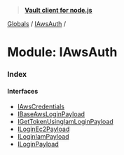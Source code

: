 > **[Vault client for node.js](../README.md)**

[Globals](../globals.md) / [IAwsAuth](iawsauth.md) /

# Module: IAwsAuth

### Index

#### Interfaces

* [IAwsCredentials](../interfaces/iawsauth.iawscredentials.md)
* [IBaseAwsLoginPayload](../interfaces/iawsauth.ibaseawsloginpayload.md)
* [IGetTokenUsingIamLoginPayload](../interfaces/iawsauth.igettokenusingiamloginpayload.md)
* [ILoginEc2Payload](../interfaces/iawsauth.iloginec2payload.md)
* [ILoginIamPayload](../interfaces/iawsauth.iloginiampayload.md)
* [ILoginPayload](../interfaces/iawsauth.iloginpayload.md)